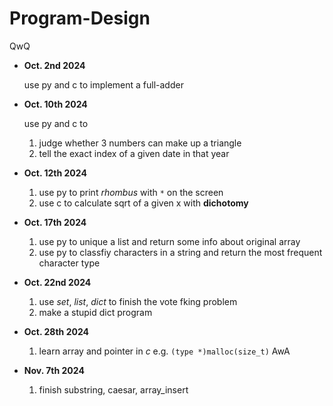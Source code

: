 # Program-Design
QwQ
- **Oct. 2nd 2024** 
  
  use py and c to implement a full-adder

- **Oct. 10th 2024**

  use py and c to

  1. judge whether 3 numbers can make up a triangle
  2. tell the exact index of a given date in that year

- **Oct. 12th 2024**

  1. use py to print *rhombus* with `*` on the screen
  2. use c to calculate sqrt of a given x with **dichotomy**

- **Oct. 17th 2024**
  1. use py to unique a list and return some info about original array
  2. use py to classfiy characters in a string and return the most frequent character type

- **Oct. 22nd 2024**
  1. use *set*, *list*, *dict* to finish the vote fking problem
  2. make a stupid dict program

- **Oct. 28th 2024**
  1. learn array and pointer in *c* e.g. `(type *)malloc(size_t)` AwA

- **Nov. 7th 2024**
  1. finish substring, caesar, array_insert